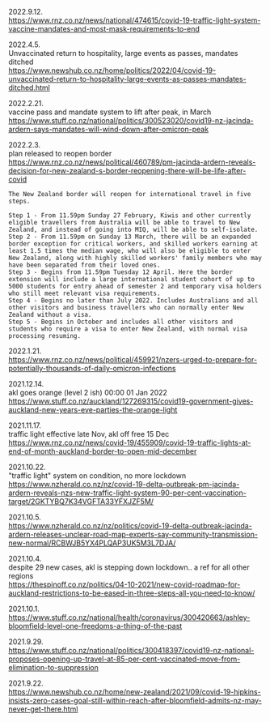 2022.9.12. \
https://www.rnz.co.nz/news/national/474615/covid-19-traffic-light-system-vaccine-mandates-and-most-mask-requirements-to-end

2022.4.5. \
Unvaccinated return to hospitality, large events as passes, mandates ditched \
https://www.newshub.co.nz/home/politics/2022/04/covid-19-unvaccinated-return-to-hospitality-large-events-as-passes-mandates-ditched.html

2022.2.21. \
vaccine pass and mandate system to lift after peak, in March \
https://www.stuff.co.nz/national/politics/300523020/covid19-nz-jacinda-ardern-says-mandates-will-wind-down-after-omicron-peak

2022.2.3. \
plan released to reopen border \
https://www.rnz.co.nz/news/political/460789/pm-jacinda-ardern-reveals-decision-for-new-zealand-s-border-reopening-there-will-be-life-after-covid

```
The New Zealand border will reopen for international travel in five steps.

Step 1 - From 11.59pm Sunday 27 February, Kiwis and other currently eligible travellers from Australia will be able to travel to New Zealand, and instead of going into MIQ, will be able to self-isolate.
Step 2 - From 11.59pm on Sunday 13 March, there will be an expanded border exception for critical workers, and skilled workers earning at least 1.5 times the median wage, who will also be eligible to enter New Zealand, along with highly skilled workers' family members who may have been separated from their loved ones.
Step 3 - Begins from 11.59pm Tuesday 12 April. Here the border extension will include a large international student cohort of up to 5000 students for entry ahead of semester 2 and temporary visa holders who still meet relevant visa requirements.
Step 4 - Begins no later than July 2022. Includes Australians and all other visitors and business travellers who can normally enter New Zealand without a visa.
Step 5 - Begins in October and includes all other visitors and students who require a visa to enter New Zealand, with normal visa processing resuming.
```

2022.1.21. \
https://www.rnz.co.nz/news/political/459921/nzers-urged-to-prepare-for-potentially-thousands-of-daily-omicron-infections

2021.12.14. \
akl goes orange (level 2 ish) 00:00 01 Jan 2022 \
https://www.stuff.co.nz/auckland/127269315/covid19-government-gives-auckland-new-years-eve-parties-the-orange-light

2021.11.17. \
traffic light effective late Nov, akl off free 15 Dec \
https://www.rnz.co.nz/news/covid-19/455909/covid-19-traffic-lights-at-end-of-month-auckland-border-to-open-mid-december

2021.10.22. \
"traffic light" system on condition, no more lockdown \
https://www.nzherald.co.nz/nz/covid-19-delta-outbreak-pm-jacinda-ardern-reveals-nzs-new-traffic-light-system-90-per-cent-vaccination-target/2GKTYBQ7K34VGFTA33YFXJZF5M/

2021.10.5. \
https://www.nzherald.co.nz/nz/politics/covid-19-delta-outbreak-jacinda-ardern-releases-unclear-road-map-experts-say-community-transmission-new-normal/RCBWJB5YX4PLQAP3UK5M3L7DJA/

2021.10.4. \
despite 29 new cases, akl is stepping down lockdown.. a ref for all other regions \
https://thespinoff.co.nz/politics/04-10-2021/new-covid-roadmap-for-auckland-restrictions-to-be-eased-in-three-steps-all-you-need-to-know/

2021.10.1. \
https://www.stuff.co.nz/national/health/coronavirus/300420663/ashley-bloomfield-level-one-freedoms-a-thing-of-the-past

2021.9.29. \
https://www.stuff.co.nz/national/politics/300418397/covid19-nz-national-proposes-opening-up-travel-at-85-per-cent-vaccinated-move-from-elimination-to-suppression

2021.9.22. \
https://www.newshub.co.nz/home/new-zealand/2021/09/covid-19-hipkins-insists-zero-cases-goal-still-within-reach-after-bloomfield-admits-nz-may-never-get-there.html
